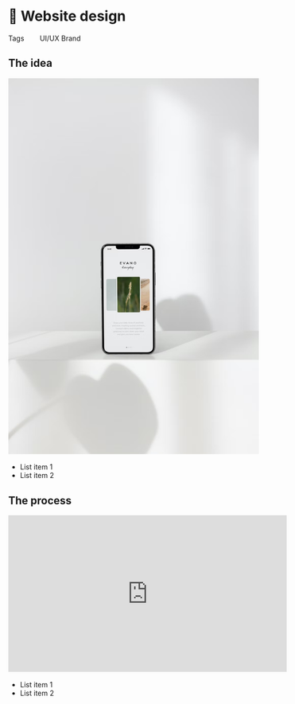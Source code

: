 # 🎨 **Website design**

Tags &nbsp;&nbsp;&nbsp;&nbsp;&nbsp;&nbsp; <span class='badge' style='--badge-bg-color: #daecda; --badge-text-color: #1c3728;'> UI/UX</span> <span class='badge' style='--badge-bg-color: #e7ddee; --badge-text-color: #412354;'> Brand</span> 

## **The idea**

![Website redesign](images/website-redesign.png ':size=80%')

* List item 1
* List item 2

## **The process**

<iframe width="560" height="315" src="https://www.youtube.com/embed/lJIrF4YjHfQ?si=B21RBO1krg9McbGg" title="YouTube video player" frameborder="0" allow="accelerometer; autoplay; clipboard-write; encrypted-media; gyroscope; picture-in-picture; web-share" allowfullscreen></iframe>  

* List item 1
* List item 2
